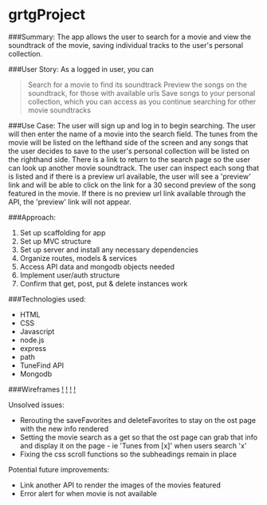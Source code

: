 # grtgProject

###Summary:
The app allows the user to search for a movie and view the soundtrack of the movie, saving individual tracks to the user's personal collection.

###User Story:
As a logged in user, you can
> Search for a movie to find its soundtrack
> Preview the songs on the soundtrack, for those with available urls
> Save songs to your personal collection, which you can access as you continue searching for other movie soundtracks

###Use Case:
The user will sign up and log in to begin searching. The user will then enter the name of a movie into the search field. The tunes from the movie will be listed on the lefthand side of the screen and any songs that the user decides to save to the user's personal collection will be listed on the righthand side. There is a link to return to the search page so the user can look up another movie soundtrack.
The user can inspect each song that is listed and if there is a preview url available, the user will see a 'preview' link and will be able to click on the link for a 30 second preview of the song featured in the movie. If there is no preview url link available through the API, the 'preview' link will not appear.

###Approach:
1. Set up scaffolding for app
2. Set up MVC structure
3. Set up server and install any necessary dependencies
4. Organize routes, models & services
5. Access API data and mongodb objects needed
6. Implement user/auth structure
7. Confirm that get, post, put & delete instances work

###Technologies used:
- HTML
- CSS
- Javascript
- node.js
- express
- path
- TuneFind API
- Mongodb

###Wireframes
[!](https://git.generalassemb.ly/storage/user/28/files/d037589c-9c29-11e6-866d-7ac413250c1a)
[!](https://git.generalassemb.ly/storage/user/28/files/dc23affc-9c29-11e6-9307-b3b1d71812a5)
[!](https://git.generalassemb.ly/storage/user/28/files/e8a8e5f8-9c29-11e6-840f-8e514c08a4cf)
[!](https://git.generalassemb.ly/storage/user/28/files/f57252e2-9c29-11e6-98de-1de8aedb1fcc)

Unsolved issues:
- Rerouting the saveFavorites and deleteFavorites to stay on the ost page with the new info rendered
- Setting the movie search as a get so that the ost page can grab that info and display it on the page - ie 'Tunes from [x]' when users search 'x'
- Fixing the css scroll functions so the subheadings remain in place

Potential future improvements:
- Link another API to render the images of the movies featured
- Error alert for when movie is not available

